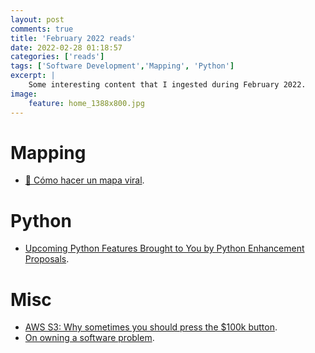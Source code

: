 ```yaml
---
layout: post
comments: true
title: 'February 2022 reads'
date: 2022-02-28 01:18:57
categories: ['reads']
tags: ['Software Development','Mapping', 'Python']
excerpt: |
    Some interesting content that I ingested during February 2022.
image:
    feature: home_1388x800.jpg
---
```


# Mapping

- [🦠 Cómo hacer un mapa viral](https://elgrancirculo.substack.com/p/-como-hacer-un-mapa-viral).

# Python

- [Upcoming Python Features Brought to You by Python Enhancement Proposals](https://martinheinz.dev/blog/67).

# Misc

- [AWS S3: Why sometimes you should press the $100k button](https://www.cyclic.sh/posts/aws-s3-why-sometimes-you-should-press-the-100k-dollar-button).
- [On owning a software problem](https://vickiboykis.com/2022/02/21/on-owning-a-software-problem/).
